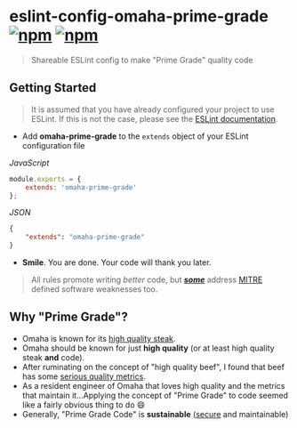 eslint-config-omaha-prime-grade [![npm](https://img.shields.io/npm/v/eslint-config-omaha-prime-grade.svg?maxAge=2592000?style=flat-square)](https://www.npmjs.com/package/eslint-config-omaha-prime-grade) [![npm](https://img.shields.io/npm/l/eslint-config-omaha-prime-grade.svg?maxAge=2592000?style=flat-square)](https://github.com/omahajs/eslint-config-omaha-prime-grade/blob/master/LICENSE)
===============================
> Shareable ESLint config to make "Prime Grade" quality code

Getting Started
---------------
> It is assumed that you have already configured your project to use ESLint.  If this is not
the case, please see the [ESLint documentation](http://eslint.org/docs/user-guide/configuring).

- Add **omaha-prime-grade** to the `extends` object of your ESLint configuration file

*JavaScript*
```javascript
module.exports = {
    extends: 'omaha-prime-grade'
};
```
*JSON*
```json
{
    "extends": "omaha-prime-grade"
}
```

- **Smile**. You are done. Your code will thank you later.

> All rules promote writing *better* code, but ***[some](RULES_FOR_SECURITY.md)*** address [MITRE](https://cwe.mitre.org/) defined software weaknesses too.


Why "Prime Grade"?
------------------
- Omaha is known for its [high quality steak](http://www.omahasteaks.com/buy/Steaks).
- Omaha should be known for just **high quality** (or at least high quality steak **and** code).
- After ruminating on the concept of "high quality beef", I found that beef has some [serious quality metrics](https://meat.tamu.edu/beefgrading/).
- As a resident engineer of Omaha that loves high quality and the metrics that maintain it...Applying the concept of "Prime Grade" to code seemed like a fairly obvious thing to do :smile:
- Generally, "Prime Grade Code" is **sustainable** ([secure](RULES_FOR_SECURITY.md) and maintainable)
